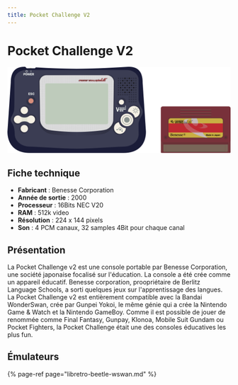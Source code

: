 ```yaml
---
title: Pocket Challenge V2
---
```


# Pocket Challenge V2

![](./pocket-challenge-v2/pocket-challenge-v2.svg)

## Fiche technique

* **Fabricant** : Benesse Corporation
* **Année de sortie** : 2000
* **Processeur** : 16Bits NEC V20
* **RAM** : 512k video
* **Résolution** : 224 x 144 pixels
* **Son** : 4 PCM canaux, 32 samples 4Bit pour chaque canal

## Présentation

La Pocket Challenge v2 est une console portable par Benesse Corporation, une société japonaise focalisé sur l'éducation. La console a été crée comme un appareil éducatif. Benesse corporation, proopriétaire de Berlitz Language Schools, a sorti quelques jeux sur l'apprentissage des langues. La Pocket Challenge v2 est entièrement compatible avec la Bandai WonderSwan, crée par Gunpei Yokoi, le même génie qui a crée la Nintendo Game & Watch et la Nintendo GameBoy. Comme il est possible de jouer de renommée comme Final Fantasy, Gunpay, Klonoa, Mobile Suit Gundam ou Pocket Fighters, la Pocket Challenge était une des consoles éducatives les plus fun.

## Émulateurs

{% page-ref page="libretro-beetle-wswan.md" %}

